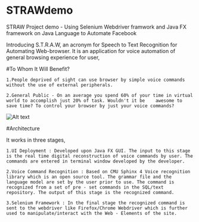 # STRAWdemo
STRAW Project demo - Using Selenium Webdriver framwork and Java FX framework on Java Language to Automate Facebook

Introducing S.T.R.A.W, an acronym for Speech to Text Recognition for Automating Web-browser. It is an application for voice automation of general browsing experience for user,

#To Whom It Will Benefit?

    1.People deprived of sight can use browser by simple voice commands without the use of external peripherals.

    2.General Public - On an average you spend 60% of your time in virtual world to accomplish just 20% of task. Wouldn't it be    awesome to save time? To control your browser by just your voice commands?


![Alt text](https://github.com/adityasingh11/STRAWdemo/blob/master/S.T.R.A.W-page-001.jpg)


#Architecture

It works in three stages,

    1.UI Deployment : Developed upon Java FX GUI. The input to this stage is the real time digital reconstruction of voice commands by user. The commands are entered in terminal window developed by the developer.

    2.Voice Command Recognition : Based on CMU Sphinx 4 Voice recognition library which is an open source tool. The grammar file and the language model are set by the user prior to use. The command is recognized from a set of pre - set commands in the SQL/text repository. The output of this stage is the recognized command.

    3.Selenium Framework : In the final stage the recognized command is sent to the webdriver like Firefox/Chrome Webdriver which is further used to manipulate/interact with the Web - Elements of the site.
